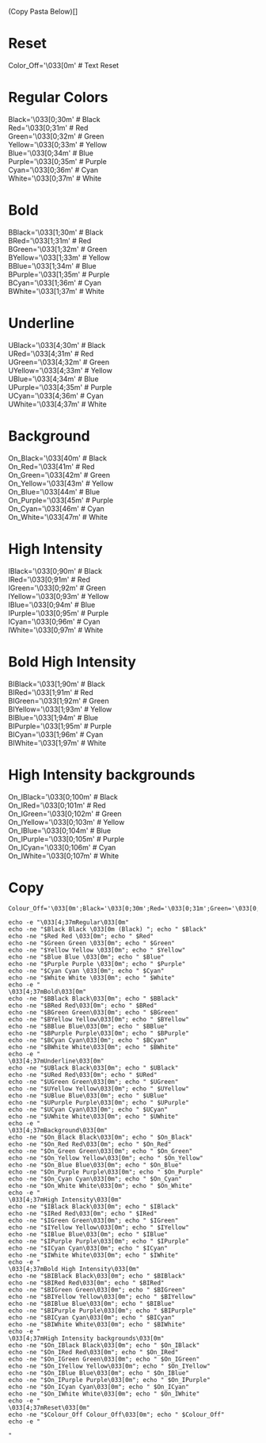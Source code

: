 (Copy Pasta Below)[]

# Reset
Color_Off='\033[0m'       # Text Reset  

# Regular Colors
Black='\033[0;30m'        # Black  
Red='\033[0;31m'          # Red  
Green='\033[0;32m'        # Green  
Yellow='\033[0;33m'       # Yellow  
Blue='\033[0;34m'         # Blue  
Purple='\033[0;35m'       # Purple  
Cyan='\033[0;36m'         # Cyan  
White='\033[0;37m'        # White  

# Bold
BBlack='\033[1;30m'       # Black  
BRed='\033[1;31m'         # Red  
BGreen='\033[1;32m'       # Green  
BYellow='\033[1;33m'      # Yellow  
BBlue='\033[1;34m'        # Blue  
BPurple='\033[1;35m'      # Purple  
BCyan='\033[1;36m'        # Cyan  
BWhite='\033[1;37m'       # White  

# Underline
UBlack='\033[4;30m'       # Black  
URed='\033[4;31m'         # Red  
UGreen='\033[4;32m'       # Green  
UYellow='\033[4;33m'      # Yellow  
UBlue='\033[4;34m'        # Blue  
UPurple='\033[4;35m'      # Purple  
UCyan='\033[4;36m'        # Cyan  
UWhite='\033[4;37m'       # White  

# Background
On_Black='\033[40m'       # Black  
On_Red='\033[41m'         # Red  
On_Green='\033[42m'       # Green  
On_Yellow='\033[43m'      # Yellow  
On_Blue='\033[44m'        # Blue  
On_Purple='\033[45m'      # Purple  
On_Cyan='\033[46m'        # Cyan  
On_White='\033[47m'       # White  

# High Intensity
IBlack='\033[0;90m'       # Black  
IRed='\033[0;91m'         # Red  
IGreen='\033[0;92m'       # Green  
IYellow='\033[0;93m'      # Yellow  
IBlue='\033[0;94m'        # Blue  
IPurple='\033[0;95m'      # Purple  
ICyan='\033[0;96m'        # Cyan  
IWhite='\033[0;97m'       # White  

# Bold High Intensity
BIBlack='\033[1;90m'      # Black  
BIRed='\033[1;91m'        # Red  
BIGreen='\033[1;92m'      # Green  
BIYellow='\033[1;93m'     # Yellow  
BIBlue='\033[1;94m'       # Blue  
BIPurple='\033[1;95m'     # Purple  
BICyan='\033[1;96m'       # Cyan  
BIWhite='\033[1;97m'      # White  

# High Intensity backgrounds
On_IBlack='\033[0;100m'   # Black  
On_IRed='\033[0;101m'     # Red  
On_IGreen='\033[0;102m'   # Green  
On_IYellow='\033[0;103m'  # Yellow  
On_IBlue='\033[0;104m'    # Blue  
On_IPurple='\033[0;105m'  # Purple  
On_ICyan='\033[0;106m'    # Cyan  
On_IWhite='\033[0;107m'   # White  


# Copy
```
Colour_Off='\033[0m';Black='\033[0;30m';Red='\033[0;31m';Green='\033[0;32m';Yellow='\033[0;33m';Blue='\033[0;34m';Purple='\033[0;35m';Cyan='\033[0;36m';White='\033[0;37m';BBlack='\033[1;30m';BRed='\033[1;31m';BGreen='\033[1;32m';BYellow='\033[1;33m';BBlue='\033[1;34m';BPurple='\033[1;35m';BCyan='\033[1;36m';BWhite='\033[1;37m';UBlack='\033[4;30m';URed='\033[4;31m';UGreen='\033[4;32m';UYellow='\033[4;33m';UBlue='\033[4;34m';UPurple='\033[4;35m';UCyan='\033[4;36m';UWhite='\033[4;37m';On_Black='\033[40m';On_Red='\033[41m';On_Green='\033[42m';On_Yellow='\033[43m';On_Blue='\033[44m';On_Purple='\033[45m';On_Cyan='\033[46m';On_White='\033[47m';IBlack='\033[0;90m';IRed='\033[0;91m';IGreen='\033[0;92m';IYellow='\033[0;93m';IBlue='\033[0;94m';IPurple='\033[0;95m';ICyan='\033[0;96m';IWhite='\033[0;97m';BIBlack='\033[1;90m';BIRed='\033[1;91m';BIGreen='\033[1;92m';BIYellow='\033[1;93m';BIBlue='\033[1;94m';BIPurple='\033[1;95m';BICyan='\033[1;96m';BIWhite='\033[1;97m';On_IBlack='\033[0;100m';On_IRed='\033[0;101m';On_IGreen='\033[0;102m';On_IYellow='\033[0;103m';On_IBlue='\033[0;104m';On_IPurple='\033[0;105m';On_ICyan='\033[0;106m';On_IWhite='\033[0;107m'

echo -e "\033[4;37mRegular\033[0m"
echo -ne "$Black Black \033[0m (Black) "; echo " $Black"
echo -ne "$Red Red \033[0m"; echo " $Red"
echo -ne "$Green Green \033[0m"; echo " $Green"
echo -ne "$Yellow Yellow \033[0m"; echo " $Yellow"
echo -ne "$Blue Blue \033[0m"; echo " $Blue"
echo -ne "$Purple Purple \033[0m"; echo " $Purple"
echo -ne "$Cyan Cyan \033[0m"; echo " $Cyan"
echo -ne "$White White \033[0m"; echo " $White"
echo -e "
\033[4;37mBold\033[0m"
echo -ne "$BBlack Black\033[0m"; echo " $BBlack"
echo -ne "$BRed Red\033[0m"; echo " $BRed"
echo -ne "$BGreen Green\033[0m"; echo " $BGreen"
echo -ne "$BYellow Yellow\033[0m"; echo " $BYellow"
echo -ne "$BBlue Blue\033[0m"; echo " $BBlue"
echo -ne "$BPurple Purple\033[0m"; echo " $BPurple"
echo -ne "$BCyan Cyan\033[0m"; echo " $BCyan"
echo -ne "$BWhite White\033[0m"; echo " $BWhite"
echo -e "
\033[4;37mUnderline\033[0m"
echo -ne "$UBlack Black\033[0m"; echo " $UBlack"
echo -ne "$URed Red\033[0m"; echo " $URed"
echo -ne "$UGreen Green\033[0m"; echo " $UGreen"
echo -ne "$UYellow Yellow\033[0m"; echo " $UYellow"
echo -ne "$UBlue Blue\033[0m"; echo " $UBlue"
echo -ne "$UPurple Purple\033[0m"; echo " $UPurple"
echo -ne "$UCyan Cyan\033[0m"; echo " $UCyan"
echo -ne "$UWhite White\033[0m"; echo " $UWhite"
echo -e "
\033[4;37mBackground\033[0m"
echo -ne "$On_Black Black\033[0m"; echo " $On_Black"
echo -ne "$On_Red Red\033[0m"; echo " $On_Red"
echo -ne "$On_Green Green\033[0m"; echo " $On_Green"
echo -ne "$On_Yellow Yellow\033[0m"; echo " $On_Yellow"
echo -ne "$On_Blue Blue\033[0m"; echo " $On_Blue"
echo -ne "$On_Purple Purple\033[0m"; echo " $On_Purple"
echo -ne "$On_Cyan Cyan\033[0m"; echo " $On_Cyan"
echo -ne "$On_White White\033[0m"; echo " $On_White"
echo -e "
\033[4;37mHigh Intensity\033[0m"
echo -ne "$IBlack Black\033[0m"; echo " $IBlack"
echo -ne "$IRed Red\033[0m"; echo " $IRed"
echo -ne "$IGreen Green\033[0m"; echo " $IGreen"
echo -ne "$IYellow Yellow\033[0m"; echo " $IYellow"
echo -ne "$IBlue Blue\033[0m"; echo " $IBlue"
echo -ne "$IPurple Purple\033[0m"; echo " $IPurple"
echo -ne "$ICyan Cyan\033[0m"; echo " $ICyan"
echo -ne "$IWhite White\033[0m"; echo " $IWhite"
echo -e "
\033[4;37mBold High Intensity\033[0m"
echo -ne "$BIBlack Black\033[0m"; echo " $BIBlack"
echo -ne "$BIRed Red\033[0m"; echo " $BIRed"
echo -ne "$BIGreen Green\033[0m"; echo " $BIGreen"
echo -ne "$BIYellow Yellow\033[0m"; echo " $BIYellow"
echo -ne "$BIBlue Blue\033[0m"; echo " $BIBlue"
echo -ne "$BIPurple Purple\033[0m"; echo " $BIPurple"
echo -ne "$BICyan Cyan\033[0m"; echo " $BICyan"
echo -ne "$BIWhite White\033[0m"; echo " $BIWhite"
echo -e "
\033[4;37mHigh Intensity backgrounds\033[0m"
echo -ne "$On_IBlack Black\033[0m"; echo " $On_IBlack"
echo -ne "$On_IRed Red\033[0m"; echo " $On_IRed"
echo -ne "$On_IGreen Green\033[0m"; echo " $On_IGreen"
echo -ne "$On_IYellow Yellow\033[0m"; echo " $On_IYellow"
echo -ne "$On_IBlue Blue\033[0m"; echo " $On_IBlue"
echo -ne "$On_IPurple Purple\033[0m"; echo " $On_IPurple"
echo -ne "$On_ICyan Cyan\033[0m"; echo " $On_ICyan"
echo -ne "$On_IWhite White\033[0m"; echo " $On_IWhite"
echo -e "
\033[4;37mReset\033[0m"
echo -ne "$Colour_Off Colour_Off\033[0m"; echo " $Colour_Off"
echo -e "

"
```
